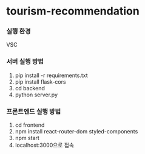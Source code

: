 # tourism-recommendation

### 실행 환경
VSC

### 서버 실행 방법
1. pip install -r requirements.txt
2. pip install flask-cors
3. cd backend
4. python server.py

### 프론트엔드 실행 방법
1. cd frontend
2. npm install react-router-dom styled-components
3. npm start
4. localhost:3000으로 접속
